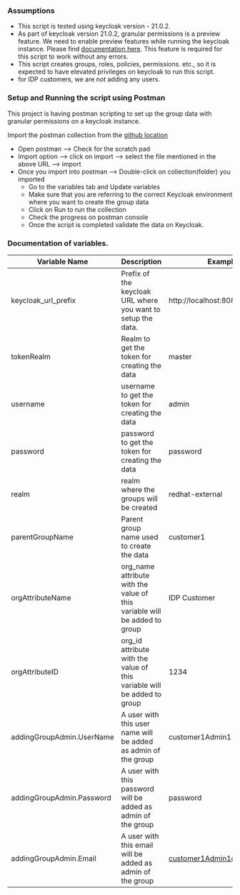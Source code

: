 ### Assumptions
* This script is tested using keycloak version - 21.0.2.
* As part of keycloak version 21.0.2, granular permissions is a preview feature. We need to enable preview features while running the keycloak instance. Please find [documentation here](https://www.keycloak.org/docs/latest/server_admin/#_fine_grain_permissions). This feature is required for this script to work without any errors.
* This script creates groups, roles, policies, permissions. etc., so it is expected to have elevated privileges on keycloak to run this script.
* for IDP customers, we are not adding any users. 

### Setup and Running the script using Postman
This project is having postman scripting to set up the group data with granular permissions on a keycloak instance. 

Import the postman collection from the [github location](https://github.com/lokeshrangineni/keycloak-granular-permissions-setup-using-rest-apis/blob/main/Keycloak-Granular-Permissions.postman_collection.json)

* Open postman --> Check for the scratch pad 
* Import option --> click on import --> select the file mentioned in the above URL --> import
* Once you import into postman --> Double-click on collection(folder) you imported
  * Go to the variables tab and Update variables
  * Make sure that you are referring to the correct Keycloak environment where you want to create the group data
  * Click on Run to run the collection
  * Check the progress on postman console
  * Once the script is completed validate the data on Keycloak.


### Documentation of variables.

| Variable Name | Description | Example |
| --- | --- | --- |
| keycloak_url_prefix | Prefix of the keycloak URL where you want to setup the data.|http://localhost:8080|
| tokenRealm | Realm to get the token for creating the data | master |
| username | username to get the token for creating the data | admin |
| password | password to get the token for creating the data | password |
| realm | realm where the groups will be created | redhat-external |
| parentGroupName | Parent group name used to create the data | customer1 |
| orgAttributeName | org_name attribute with the value of this variable will be added to group | IDP Customer |
| orgAttributeID | org_id attribute with the value of this variable will be added to group | 1234 |
| addingGroupAdmin.UserName | A user with this user name will be added as admin of the group  | customer1Admin1 |
| addingGroupAdmin.Password | A user with this password will be added as admin of the group  | password |
| addingGroupAdmin.Email | A user with this email will be added as admin of the group | customer1Admin1@redhat.com |